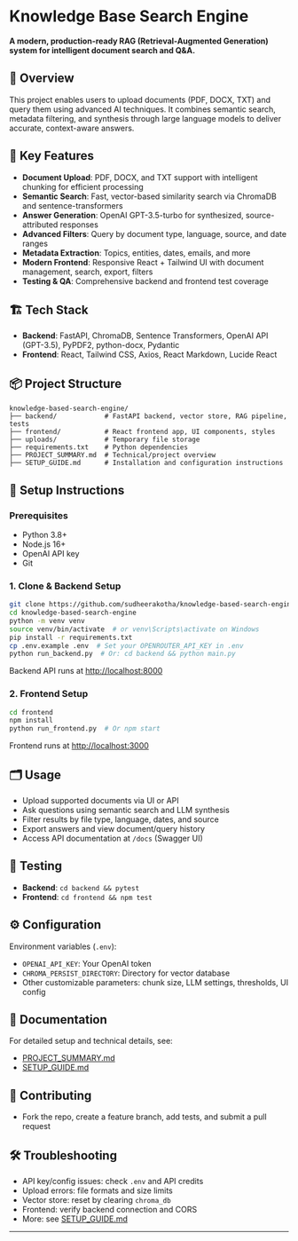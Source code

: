 # Knowledge Base Search Engine

**A modern, production-ready RAG (Retrieval-Augmented Generation) system for intelligent document search and Q&A.**

## 🎯 Overview

This project enables users to upload documents (PDF, DOCX, TXT) and query them using advanced AI techniques. It combines semantic search, metadata filtering, and synthesis through large language models to deliver accurate, context-aware answers.

## 🚀 Key Features

- **Document Upload**: PDF, DOCX, and TXT support with intelligent chunking for efficient processing
- **Semantic Search**: Fast, vector-based similarity search via ChromaDB and sentence-transformers
- **Answer Generation**: OpenAI GPT-3.5-turbo for synthesized, source-attributed responses
- **Advanced Filters**: Query by document type, language, source, and date ranges
- **Metadata Extraction**: Topics, entities, dates, emails, and more
- **Modern Frontend**: Responsive React + Tailwind UI with document management, search, export, filters
- **Testing & QA**: Comprehensive backend and frontend test coverage

## 🏗️ Tech Stack

- **Backend**: FastAPI, ChromaDB, Sentence Transformers, OpenAI API (GPT-3.5), PyPDF2, python-docx, Pydantic
- **Frontend**: React, Tailwind CSS, Axios, React Markdown, Lucide React

## 📦 Project Structure

```
knowledge-based-search-engine/
├── backend/            # FastAPI backend, vector store, RAG pipeline, tests
├── frontend/           # React frontend app, UI components, styles
├── uploads/            # Temporary file storage
├── requirements.txt    # Python dependencies
├── PROJECT_SUMMARY.md  # Technical/project overview
├── SETUP_GUIDE.md      # Installation and configuration instructions
```

## 📝 Setup Instructions

### Prerequisites

- Python 3.8+
- Node.js 16+
- OpenAI API key
- Git

### 1. Clone & Backend Setup

```bash
git clone https://github.com/sudheerakotha/knowledge-based-search-engine.git
cd knowledge-based-search-engine
python -m venv venv
source venv/bin/activate  # or venv\Scripts\activate on Windows
pip install -r requirements.txt
cp .env.example .env  # Set your OPENROUTER_API_KEY in .env
python run_backend.py  # Or: cd backend && python main.py
```
Backend API runs at [http://localhost:8000](http://localhost:8000)

### 2. Frontend Setup

```bash
cd frontend
npm install
python run_frontend.py  # Or npm start
```
Frontend runs at [http://localhost:3000](http://localhost:3000)

## 🗂️ Usage

- Upload supported documents via UI or API
- Ask questions using semantic search and LLM synthesis
- Filter results by file type, language, dates, and source
- Export answers and view document/query history
- Access API documentation at `/docs` (Swagger UI)

## 🧪 Testing

- **Backend**: `cd backend && pytest`
- **Frontend**: `cd frontend && npm test`

## ⚙️ Configuration

Environment variables (`.env`):

- `OPENAI_API_KEY`: Your OpenAI token
- `CHROMA_PERSIST_DIRECTORY`: Directory for vector database
- Other customizable parameters: chunk size, LLM settings, thresholds, UI config

## 📄 Documentation

For detailed setup and technical details, see:
- [PROJECT_SUMMARY.md](./PROJECT_SUMMARY.md)
- [SETUP_GUIDE.md](./SETUP_GUIDE.md)

## 🤝 Contributing

- Fork the repo, create a feature branch, add tests, and submit a pull request

## 🛠️ Troubleshooting

- API key/config issues: check `.env` and API credits
- Upload errors: file formats and size limits
- Vector store: reset by clearing `chroma_db`
- Frontend: verify backend connection and CORS
- More: see [SETUP_GUIDE.md](./SETUP_GUIDE.md)

---

